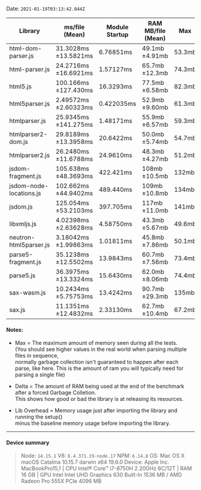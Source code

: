 
Date: `2021-01-19T03:13:42.044Z`

|         Library          |    ms/file (Mean)     | Module Startup  | RAM MB/file (Mean)  |   Max   | Lib Overhead  |  Delta  |
|--------------------------|-----------------------|-----------------|---------------------|---------|---------------|---------|
| html-dom-parser.js       |  31.3028ms ±13.5821ms |       6.76851ms |      49.1mb ±4.91mb |  53.3mb |       0.434mb |  23.7mb |
| html-parser.js           |  24.2716ms ±16.6921ms |       1.57127ms |      65.7mb ±12.3mb |  74.3mb |      0.0614mb |  44.9mb |
| html5.js                 |  100.166ms ±127.430ms |       16.3293ms |      77.5mb ±6.58mb |  82.3mb |        2.58mb |  50.6mb |
| html5parser.js           |  2.49572ms ±2.60323ms |      0.422035ms |      52.9mb ±9.60mb |  61.3mb |      0.0451mb |  26.5mb |
| htmlparser.js            |  25.9345ms ±141.275ms |       1.48171ms |      55.9mb ±6.57mb |  59.3mb |       0.201mb |  31.1mb |
| htmlparser2-dom.js       |  29.8189ms ±13.3958ms |       20.6422ms |      50.0mb ±5.74mb |  54.7mb |        3.30mb |  23.2mb |
| htmlparser2.js           |  26.2480ms ±11.6788ms |       24.9610ms |      48.3mb ±4.27mb |  51.2mb |        3.44mb |  19.0mb |
| jsdom-fragment.js        |  105.638ms ±48.3693ms |       422.421ms |       108mb ±10.5mb |   132mb |        40.5mb |  42.7mb |
| jsdom-node-locations.js  |  102.662ms ±44.9402ms |       489.440ms |       109mb ±10.8mb |   134mb |        39.3mb |  42.0mb |
| jsdom.js                 |  125.054ms ±53.2103ms |       397.705ms |       117mb ±11.0mb |   141mb |        36.4mb |  53.3mb |
| libxmljs.js              |  4.02398ms ±2.63628ms |       4.58750ms |      43.3mb ±5.67mb |  49.6mb |       0.520mb |  16.1mb |
| neutron-html5parser.js   |  3.18042ms ±1.99863ms |       1.01811ms |      45.8mb ±7.86mb |  50.1mb |      0.0696mb |  22.0mb |
| parse5-fragment.js       |  35.1238ms ±12.5502ms |       13.9843ms |      60.7mb ±7.56mb |  73.4mb |        2.31mb |  30.4mb |
| parse5.js                |  36.3975ms ±13.3324ms |       15.6430ms |      62.0mb ±8.06mb |  74.4mb |        2.45mb |  33.2mb |
| sax-wasm.js              |  10.2434ms ±5.75753ms |       13.4242ms |      90.7mb ±29.3mb |   135mb |        7.26mb |  99.0mb |
| sax.js                   |  11.1351ms ±12.4832ms |       2.33130ms |      62.7mb ±10.4mb |  67.2mb |       0.352mb |  38.6mb |

#### Notes:
* Max = The maximum amount of memory seen during all the tests.  
        (You should see higher values in the real world when parsing multiple files in sequence,  
         normally garbage collection isn't guaranteed to happen after each parse, like here.
         This is the amount of ram you will typically need for parsing a single file)
             
* Delta = The amount of RAM being used at the end of the benchmark after a forced Garbage Colletion.  
          This shows how good or bad the library is at releasing its resources.

* Lib Overhead = Memory usage just after importing the library and running the setup()  
                 minus the baseline memory usage before importing the library.
----

#### Device summary

> 
> Node: `14.15.1` V8: `8.4.371.19-node.17` NPM: `6.14.8`
> OS: Mac OS X macOS Catalina 10.15.7 darwin x64 19.6.0
> Device: Apple Inc. MacBookPro15,1 | CPU Intel® Core™ i7-8750H 2.20GHz 6C/12T | RAM 16 GB | GPU Intel Intel UHD Graphics 630  Built-In 1536 MB / AMD Radeon Pro 555X  PCIe 4096 MB
